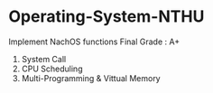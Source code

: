 # Operating-System-NTHU
Implement NachOS functions
Final Grade : A+
1. System Call
2. CPU Scheduling
3. Multi-Programming & Vittual Memory
